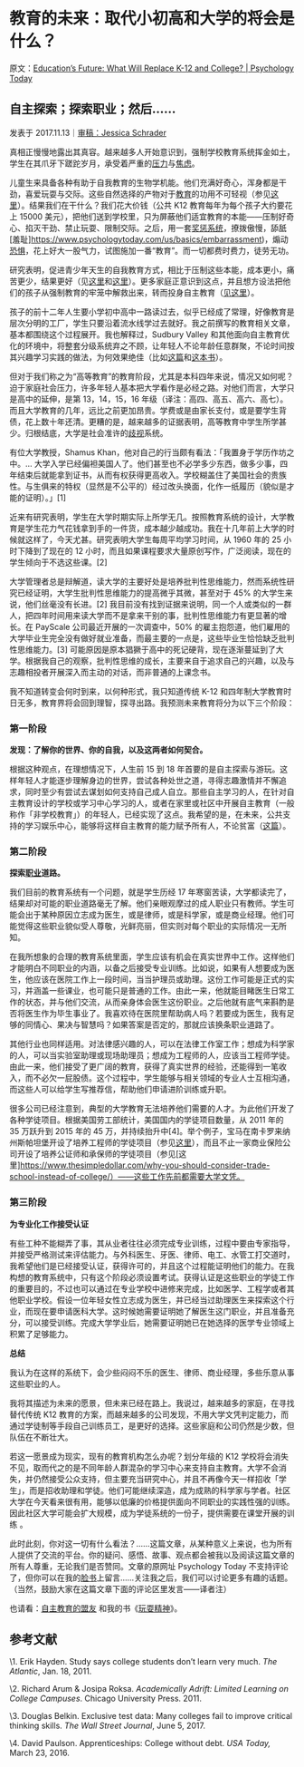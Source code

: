 # 教育的未来：取代小初高和大学的将会是什么？

原文：[Education’s Future: What Will Replace K-12 and College? | Psychology Today](https://www.psychologytoday.com/us/blog/freedom-learn/201711/education-s-future-what-will-replace-k-12-and-college)

## 自主探索；探索职业；然后……

发表于 2017.11.13｜[审稿：Jessica Schrader](https://www.psychologytoday.com/us/docs/editorial-process)

真相正慢慢地露出其真容。越来越多人开始意识到，强制学校教育系统挥金如土，学生在其爪牙下蹉跎岁月，承受着严重的[压力](https://www.psychologytoday.com/us/basics/stress)与[焦虑](https://www.psychologytoday.com/us/basics/anxiety)。

儿童生来具备各种有助于自我教育的生物学机能。他们充满好奇心，浑身都是干劲，喜爱玩耍与交际。这些自然选择的产物对于[教育](https://www.psychologytoday.com/us/basics/education)的功用不可轻视（参见[这里](https://www.psychologytoday.com/us/blog/freedom-learn/201609/biological-foundations-self-directed-education)）。结果我们在干什么？我们花大价钱（公共 K12 教育每年为每个孩子大约要花上 15000 美元），把他们送到学校里，只为屏蔽他们适宜教育的本能——压制好奇心、掐灭干劲、禁止玩耍、限制交际。之后，用一套[奖惩系统](https://www.psychologytoday.com/us/basics/punishment)，撩拨傲慢，舔舐[羞耻]https://www.psychologytoday.com/us/basics/embarrassment)，煽动[恐惧](https://www.psychologytoday.com/us/basics/fear)，花上好大一股气力，试图施加一番“教育”。而一切都费时费力，徒劳无功。

研究表明，促进青少年天生的自我教育方式，相比于压制这些本能，成本更小，痛苦更少，结果更好（见[这里](http://education.oxfordre.com/view/10.1093/acrefore/9780190264093.001.0001/acrefore-9780190264093-e-80)和[这里](https://www.amazon.com/Free-Learn-Unleashing-Instinct-Self-Reliant/dp/0465084990/ref=sr_1_1?s=books&ie=UTF8&qid=1440592828&sr=1-1&keywords=peter+gray+free+to+learn)）。更多家庭正意识到这点，并且想方设法把他们的孩子从强制教育的牢笼中解救出来，转而投身自主教育（[见这里](https://www.self-directed.org/)）。

孩子的前十二年人生要小学初中高中一路读过去，似乎已经成了常理，好像教育是层次分明的工厂，学生只要沿着流水线学过去就好。我之前撰写的教育相关文章，基本都围绕这个过程展开。我也解释过，Sudbury Valley 和其他面向自主教育优化的环境中，将整套分级系统弃之不顾，让年轻人不论年龄任意群聚，不论时间按其兴趣学习实践的做法，为何效果绝佳（比如[这篇](https://www.psychologytoday.com/us/blog/freedom-learn/200809/the-natural-environment-children-s-self-education)和[这本书](https://www.amazon.com/Free-Learn-Unleashing-Instinct-Self-Reliant/dp/0465084990/ref=sr_1_1?s=books&ie=UTF8&qid=1440592828&sr=1-1&keywords=peter+gray+free+to+learn)）。

但对于我们称之为“高等教育”的教育阶段，尤其是本科四年来说，情况又如何呢？迫于家庭社会压力，许多年轻人基本把大学看作是必经之路。对他们而言，大学只是高中的延伸，是第 13，14，15，16 年级（译注：高四、高五、高六、高七）。而且大学教育的几年，远比之前更加昂贵。学费或是由家长支付，或是要学生背债，花上数十年还清。更糟的是，越来越多的证据表明，高等教育中学生所学甚少。归根结底，大学是社会准许的[歧视](https://www.psychologytoday.com/us/basics/bias)系统。

有位大学教授，Shamus Khan，他对自己的行当颇有看法：「我置身于学历作坊之中。… 大学入学已经偏袒美国人了。他们甚至也不必学多少东西，做多少事，四年结束后就能拿到证书，从而有权获得更高收入。学校糊盖住了美国社会的贵族性。与生俱来的特权（显然是不公平的）经过改头换面，化作一纸履历（貌似是才能的证明）。」[1]

近来有研究表明，学生在大学时期实际上所学无几。按照教育系统的设计，大学教育是学生花力气花钱拿到手的一件货，成本越少越成功。我在十几年前上大学的时候就这样了，今天尤甚。研究表明大学生每周平均学习时间，从 1960 年的 25 小时下降到了现在的 12 小时，而且如果课程要求大量原创写作，广泛阅读，现在的学生倾向于不选这些课。[2]

大学管理者总是辩解道，读大学的主要好处是培养批判性思维能力，然而系统性研究已经证明，大学生批判性思维能力的提高微乎其微，甚至对于 45% 的大学生来说，他们丝毫没有长进。[2] 我目前没有找到证据来说明，同一个人或类似的一群人，把四年时间用来读大学而不是拿来干别的事，批判性思维能力有更显著的增长。在 PayScale 公司最近开展的一次调查中，50% 的雇主抱怨道，他们雇用的大学毕业生完全没有做好就业准备，而最主要的一点是，这些毕业生恰恰缺乏批判性思维能力。[3] 可能原因是原本猖獗于高中的死记硬背，现在逐渐蔓延到了大学。根据我自己的观察，批判性思维的成长，主要来自于追求自己的兴趣，以及与志趣相投者开展深入而主动的对话，而非普通的上课念书。

我不知道转变会何时到来，以何种形式，我只知道传统 K-12 和四年制大学教育时日无多，教育界将会回到理智，探寻出路。我预测未来教育将分为以下三个阶段：

### 第一阶段

**发现：了解你的世界、你的自我，以及这两者如何契合。**

根据这种观点，在理想情况下，人生前 15 到 18 年首要的是自主探索与游玩。这样年轻人才能逐步理解身边的世界，尝试各种处世之道，寻得志趣激情并不懈追求，同时至少有尝试去谋划如何支持自己成人自立。那些自主学习的人，在针对自主教育设计的学校或学习中心学习的人，或者在家里或社区中开展自主教育（一般称作「非学校教育」）的年轻人，已经实现了这点。我希望的是，在未来，公共支持的学习娱乐中心，能够将这样自主教育的能力赋予所有人，不论贫富（[这篇](https://www.psychologytoday.com/us/blog/freedom-learn/200909/our-social-obligation-educational-opportunity-not-coercion)）。

### 第二阶段

**探索[职业](https://www.psychologytoday.com/us/basics/career)道路。**

我们目前的教育系统有一个问题，就是学生历经 17 年寒窗苦读，大学都读完了，结果却对可能的职业道路毫无了解。他们亲眼观摩过的成人职业只有教师。学生可能会出于某种原因立志成为医生，或是律师，或是科学家，或是商业经理。他们可能觉得这些职业貌似受人尊敬，光鲜亮丽，但实则对每个职业的实际情况一无所知。

在我所想象的合理的教育系统里面，学生应该有机会在真实世界中工作。这样他们才能明白不同职业的内涵，以备之后接受专业训练。比如说，如果有人想要成为医生，他应该在医院工作上一段时间，当当护理员或助理。这份工作可能是正式的实习，并涵盖一些课业，也可能只是普通的工作。由此一来，他就能目睹医生日常工作的状态，并与他们交流，从而亲身体会医生这份职业。之后他就有底气来斟酌是否将医生作为毕生事业了。我喜欢待在医院里帮助病人吗？若要成为医生，我有足够的同情心、果决与智慧吗？如果答案是否定的，那就应该换条职业道路了。

其他行业也同样适用。对法律感兴趣的人，可以在法律工作室工作；想成为科学家的人，可以当实验室助理或现场助理员；想成为工程师的人，应该当工程师学徒。由此一来，他们接受了更广阔的教育，获得了真实世界的经验，还能得到一笔收入，而不必欠一屁股债。这个过程中，学生能够与相关领域的专业人士互相沟通，而这些人可以给学生写推荐信，帮助他们申请进阶训练或升职。

很多公司已经注意到，典型的大学教育无法培养他们需要的人才。为此他们开发了各种学徒项目。根据美国劳工部统计，美国国内的学徒项目数量，从 2011 年的 35 万跃升到 2015 年的 45 万，并持续抬升中[4]。举个例子，宝马在南卡罗来纳州斯帕坦堡开设了培养工程师的学徒项目（参见[这里](https://www.pbs.org/newshour/nation/why-an-apprenticeship-may-be-a-faster-ticket-to-the-american-dream-than-a-college-degree)），而且不止一家商业保险公司开设了培养公证师和承保师的学徒项目（参见[这里]https://www.thesimpledollar.com/why-you-should-consider-trade-school-instead-of-college/）——这些工作先前都需要大学文凭。

### 第三阶段

**为专业化工作接受认证**

有些工种不能糊弄了事，其从业者往往必须完成专业训练，过程中要由专家指导，并接受严格测试来评估能力。与外科医生、牙医、律师、电工、水管工打交道时，我希望他们是已经接受认证，获得许可的，并且这个过程能证明他们的能力。在我构想的教育系统中，只有这个阶段必须设置考试。获得认证是这些职业的学徒工作的重要目的，不过也可以通过在专业学校中进修来完成，比如医学、工程学或者其他职业学校。假设一位年轻女性立志成为医生，并已经当过助理医生来探索这个行业，而现在要申请医科大学。这时候她需要证明她了解医生这门职业，并且准备充分，可以接受训练。完成大学学业后，她需要证明她已在她选择的医学专业领域上积累了足够能力。

**总结**

我认为在这样的系统下，会少些闷闷不乐的医生、律师、商业经理，多些乐意从事这些职业的人。

我将其描述为未来的愿景，但未来已经在路上。我说过，越来越多的家庭，在寻找替代传统 K12 教育的方案，而越来越多的公司发现，不用大学文凭判定能力，而通过学徒制等手段自己训练员工，是更好的选择。这些家庭和公司仍然是少数，但队伍在不断壮大。

若这一愿景成为现实，现有的教育机构怎么办呢？划分年级的 K12 学校将会消失不见，取而代之的是不同年龄人群混杂的学习中心来支持自主教育。大学不会消失，并仍然接受公众支持，但主要充当研究中心，并且不再像今天一样招收「学生」，而是招收助理和学徒。他们可能继续深造，成为成熟的科学家与学者。社区大学在今天看来很有用，能够以低廉的价格提供面向不同职业的实践性强的训练。因此社区大学可能会扩大规模，成为学徒系统的一份子，提供需要在课堂开展的训练 。

此时此刻，你对这一切有什么看法？……这篇文章，从某种意义上来说，也为所有人提供了交流的平台。你的疑问、感悟、故事、观点都会被我以及阅读这篇文章的所有人尊重，无论我们是否赞同。文章的原网址 Psychology Today 不支持评论了，但你可以在我的[脸书](https://www.facebook.com/peter.gray.3572)上留言……关注我之后，我们可以讨论更多有趣的话题。（当然，鼓励大家在这篇文章下面的评论区里发言——译者注）

也请看：[自主教育的盟友](https://www.self-directed.org/) 和我的书《[玩耍精神](https://www.amazon.com/Free-Learn-Unleashing-Instinct-Self-Reliant/dp/0465084990/ref=sr_1_1?s=books&ie=UTF8&qid=1440592828&sr=1-1&keywords=peter+gray+free+to+learn)》。

## 参考文献

\1. Erik Hayden. Study says college students don’t learn very much. *The Atlantic*, Jan. 18, 2011.

\2. Richard Arum & Josipa Roksa. *Academically Adrift: Limited Learning on College Campuses*. Chicago University Press. 2011.

\3. Douglas Belkin. Exclusive test data: Many colleges fail to improve critical thinking skills. *The Wall Street Journal*, June 5, 2017.

\4. David Paulson. Apprenticeships: College without debt. *USA Today,* March 23, 2016.